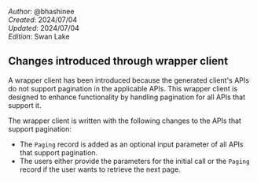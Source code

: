 _Author_: @bhashinee \
_Created_: 2024/07/04 \
_Updated_: 2024/07/04 \
_Edition_: Swan Lake 

## Changes introduced through wrapper client

A wrapper client has been introduced because the generated client's APIs do not support pagination in the applicable APIs. This wrapper client is designed to enhance functionality by handling pagination for all APIs that support it.  

The wrapper client is written with the following changes to the APIs that support pagination:
- The `Paging` record is added as an optional input parameter of all APIs that support pagination.
- The users either provide the parameters for the initial call or the `Paging` record if the user wants to retrieve the next page.
